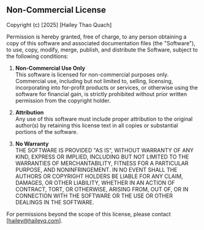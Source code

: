 ## Non-Commercial License

Copyright (c) [2025] [Hailey Thao Quach]

Permission is hereby granted, free of charge, to any person obtaining a copy of this software and associated documentation files (the "Software"), to use, copy, modify, merge, publish, and distribute the Software, subject to the following conditions:

1. **Non-Commercial Use Only**  
   This software is licensed for non-commercial purposes only. Commercial use, including but not limited to, selling, licensing, incorporating into for-profit products or services, or otherwise using the software for financial gain, is strictly prohibited without prior written permission from the copyright holder.

2. **Attribution**  
   Any use of this software must include proper attribution to the original author(s) by retaining this license text in all copies or substantial portions of the software.

3. **No Warranty**  
   THE SOFTWARE IS PROVIDED "AS IS", WITHOUT WARRANTY OF ANY KIND, EXPRESS OR IMPLIED, INCLUDING BUT NOT LIMITED TO THE WARRANTIES OF MERCHANTABILITY, FITNESS FOR A PARTICULAR PURPOSE, AND NONINFRINGEMENT. IN NO EVENT SHALL THE AUTHORS OR COPYRIGHT HOLDERS BE LIABLE FOR ANY CLAIM, DAMAGES, OR OTHER LIABILITY, WHETHER IN AN ACTION OF CONTRACT, TORT, OR OTHERWISE, ARISING FROM, OUT OF, OR IN CONNECTION WITH THE SOFTWARE OR THE USE OR OTHER DEALINGS IN THE SOFTWARE.

For permissions beyond the scope of this license, please contact [hailey@haileyq.com].
